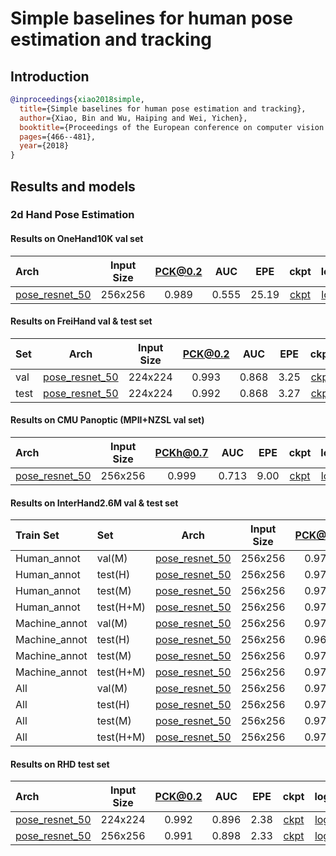 # Simple baselines for human pose estimation and tracking

## Introduction

<!-- [ALGORITHM] -->

```bibtex
@inproceedings{xiao2018simple,
  title={Simple baselines for human pose estimation and tracking},
  author={Xiao, Bin and Wu, Haiping and Wei, Yichen},
  booktitle={Proceedings of the European conference on computer vision (ECCV)},
  pages={466--481},
  year={2018}
}
```

## Results and models

### 2d Hand Pose Estimation

#### Results on OneHand10K val set

| Arch  | Input Size | PCK@0.2 |  AUC  |  EPE  | ckpt    | log     |
| :--- | :--------: | :------: | :------: | :------: |:------: |:------: |
| [pose_resnet_50](/configs/hand/resnet/onehand10k/res50_onehand10k_256x256.py) | 256x256 | 0.989 | 0.555 | 25.19 | [ckpt](https://download.openmmlab.com/mmpose/hand/resnet/res50_onehand10k_256x256-739c8639_20210330.pth) | [log](https://download.openmmlab.com/mmpose/hand/resnet/res50_onehand10k_256x256_20210330.log.json) |

#### Results on FreiHand val & test set

| Set | Arch  | Input Size | PCK@0.2 |  AUC  |  EPE  | ckpt    | log     |
| :--- | :--------: | :--------: | :------: | :------: | :------: |:------: |:------: |
|val| [pose_resnet_50](/configs/hand/resnet/freihand/res50_freihand_224x224.py) | 224x224 | 0.993 | 0.868 | 3.25 | [ckpt](https://download.openmmlab.com/mmpose/hand/resnet/res50_freihand_224x224-ff0799bc_20200914.pth) | [log](https://download.openmmlab.com/mmpose/hand/resnet/res50_freihand_224x224_20200914.log.json) |
|test| [pose_resnet_50](/configs/hand/resnet/freihand/res50_freihand_224x224.py) | 224x224 | 0.992 | 0.868 | 3.27 | [ckpt](https://download.openmmlab.com/mmpose/hand/resnet/res50_freihand_224x224-ff0799bc_20200914.pth) | [log](https://download.openmmlab.com/mmpose/hand/resnet/res50_freihand_224x224_20200914.log.json) |

#### Results on CMU Panoptic (MPII+NZSL val set)

| Arch  | Input Size | PCKh@0.7 |  AUC  |  EPE  | ckpt    | log     |
| :--- | :--------: | :------: | :------: | :------: |:------: |:------: |
| [pose_resnet_50](/configs/hand/resnet/panoptic/res50_panoptic_256x256.py) | 256x256 | 0.999 | 0.713 | 9.00 | [ckpt](https://download.openmmlab.com/mmpose/hand/resnet/res50_panoptic_256x256-4eafc561_20210330.pth) | [log](https://download.openmmlab.com/mmpose/hand/resnet/res50_panoptic_256x256_20210330.log.json) |

#### Results on InterHand2.6M val & test set

|Train Set| Set | Arch  | Input Size | PCK@0.2 |  AUC  |  EPE  | ckpt    | log     |
| :--- | :--- | :--------: | :--------: | :------: | :------: | :------: |:------: |:------: |
|Human_annot|val(M)| [pose_resnet_50](/configs/hand/resnet/interhand2d/res50_interhand2d_human_256x256.py) | 256x256 | 0.973 | 0.828 | 5.15 | [ckpt](https://download.openmmlab.com/mmpose/hand/resnet/res50_interhand2d_256x256_human-77b27d1a_20201029.pth) | [log](https://download.openmmlab.com/mmpose/hand/resnet/res50_interhand2d_256x256_human_20201029.log.json) |
|Human_annot|test(H)| [pose_resnet_50](/configs/hand/resnet/interhand2d/res50_interhand2d_human_256x256.py) | 256x256 | 0.973 | 0.826 | 5.27 | [ckpt](https://download.openmmlab.com/mmpose/hand/resnet/res50_interhand2d_256x256_human-77b27d1a_20201029.pth) | [log](https://download.openmmlab.com/mmpose/hand/resnet/res50_interhand2d_256x256_human_20201029.log.json) |
|Human_annot|test(M)| [pose_resnet_50](/configs/hand/resnet/interhand2d/res50_interhand2d_human_256x256.py) | 256x256 | 0.975 | 0.841 | 4.90 | [ckpt](https://download.openmmlab.com/mmpose/hand/resnet/res50_interhand2d_256x256_human-77b27d1a_20201029.pth) | [log](https://download.openmmlab.com/mmpose/hand/resnet/res50_interhand2d_256x256_human_20201029.log.json) |
|Human_annot|test(H+M)| [pose_resnet_50](/configs/hand/resnet/interhand2d/res50_interhand2d_human_256x256.py) | 256x256 | 0.975 | 0.839 | 4.97 | [ckpt](https://download.openmmlab.com/mmpose/hand/resnet/res50_interhand2d_256x256_human-77b27d1a_20201029.pth) | [log](https://download.openmmlab.com/mmpose/hand/resnet/res50_interhand2d_256x256_human_20201029.log.json) |
|Machine_annot|val(M)| [pose_resnet_50](/configs/hand/resnet/interhand2d/res50_interhand2d_machine_256x256.py) | 256x256 | 0.970 | 0.824 | 5.39 | [ckpt](https://download.openmmlab.com/mmpose/hand/resnet/res50_interhand2d_256x256_machine-8f3efe9a_20201102.pth) | [log](https://download.openmmlab.com/mmpose/hand/resnet/res50_interhand2d_256x256_machine_20201102.log.json) |
|Machine_annot|test(H)| [pose_resnet_50](/configs/hand/resnet/interhand2d/res50_interhand2d_machine_256x256.py) | 256x256 | 0.969 | 0.821 | 5.52 | [ckpt](https://download.openmmlab.com/mmpose/hand/resnet/res50_interhand2d_256x256_machine-8f3efe9a_20201102.pth) | [log](https://download.openmmlab.com/mmpose/hand/resnet/res50_interhand2d_256x256_machine_20201102.log.json) |
|Machine_annot|test(M)| [pose_resnet_50](/configs/hand/resnet/interhand2d/res50_interhand2d_machine_256x256.py) | 256x256 | 0.972 | 0.838 | 5.03 | [ckpt](https://download.openmmlab.com/mmpose/hand/resnet/res50_interhand2d_256x256_machine-8f3efe9a_20201102.pth) | [log](https://download.openmmlab.com/mmpose/hand/resnet/res50_interhand2d_256x256_machine_20201102.log.json) |
|Machine_annot|test(H+M)| [pose_resnet_50](/configs/hand/resnet/interhand2d/res50_interhand2d_machine_256x256.py) | 256x256 | 0.972 | 0.837 | 5.11 | [ckpt](https://download.openmmlab.com/mmpose/hand/resnet/res50_interhand2d_256x256_machine-8f3efe9a_20201102.pth) | [log](https://download.openmmlab.com/mmpose/hand/resnet/res50_interhand2d_256x256_machine_20201102.log.json) |
|All|val(M)| [pose_resnet_50](/configs/hand/resnet/interhand2d/res50_interhand2d_all_256x256.py) | 256x256 | 0.977 | 0.840 | 4.66 | [ckpt](https://download.openmmlab.com/mmpose/hand/resnet/res50_interhand2d_256x256_all-78cc95d4_20201102.pth) | [log](https://download.openmmlab.com/mmpose/hand/resnet/res50_interhand2d_256x256_all_20201102.log.json) |
|All|test(H)| [pose_resnet_50](/configs/hand/resnet/interhand2d/res50_interhand2d_all_256x256.py) | 256x256 | 0.979 | 0.839 | 4.65 | [ckpt](https://download.openmmlab.com/mmpose/hand/resnet/res50_interhand2d_256x256_all-78cc95d4_20201102.pth) | [log](https://download.openmmlab.com/mmpose/hand/resnet/res50_interhand2d_256x256_all_20201102.log.json) |
|All|test(M)| [pose_resnet_50](/configs/hand/resnet/interhand2d/res50_interhand2d_all_256x256.py) | 256x256 | 0.979 | 0.838 | 4.42 | [ckpt](https://download.openmmlab.com/mmpose/hand/resnet/res50_interhand2d_256x256_all-78cc95d4_20201102.pth) | [log](https://download.openmmlab.com/mmpose/hand/resnet/res50_interhand2d_256x256_all_20201102.log.json) |
|All|test(H+M)| [pose_resnet_50](/configs/hand/resnet/interhand2d/res50_interhand2d_all_256x256.py) | 256x256 | 0.979 | 0.851 | 4.46 | [ckpt](https://download.openmmlab.com/mmpose/hand/resnet/res50_interhand2d_256x256_all-78cc95d4_20201102.pth) | [log](https://download.openmmlab.com/mmpose/hand/resnet/res50_interhand2d_256x256_all_20201102.log.json) |

#### Results on RHD test set

| Arch  | Input Size | PCK@0.2 |  AUC  |  EPE  | ckpt    | log     |
| :--- | :--------: | :------: | :------: | :------: |:------: |:------: |
| [pose_resnet_50](/configs/hand/resnet/rhd2d/res50_rhd2d_224x224.py) | 224x224 | 0.992 | 0.896 | 2.38 | [ckpt](https://download.openmmlab.com/mmpose/hand/resnet/res50_rhd2d_224x224-385ceec1_20210330.pth) | [log](https://download.openmmlab.com/mmpose/hand/resnet/res50_rhd2d_224x224_20210330.log.json) |
| [pose_resnet_50](/configs/hand/resnet/rhd2d/res50_rhd2d_256x256.py) | 256x256 | 0.991 | 0.898 | 2.33 | [ckpt](https://download.openmmlab.com/mmpose/hand/resnet/res50_rhd2d_256x256-5dc7e4cc_20210330.pth) | [log](https://download.openmmlab.com/mmpose/hand/resnet/res50_rhd2d_256x256_20210330.log.json) |
